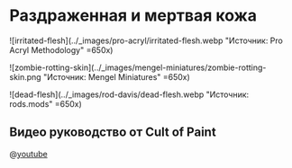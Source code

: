 # Раздраженная и мертвая кожа

![irritated-flesh](../_images/pro-acryl/irritated-flesh.webp "Источник: Pro Acryl Methodology" =650x)

![zombie-rotting-skin](../_images/mengel-miniatures/zombie-rotting-skin.png "Источник: Mengel Miniatures" =650x)

![dead-flesh](../_images/rod-davis/dead-flesh.webp "Источник: rods.mods" =650x)

## Видео руководство от Cult of Paint

@[youtube](https://youtu.be/MMpGLH6jGg0?si=wTxhTi2kebkQiTfn)

